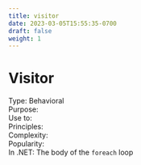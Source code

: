 ```yaml
---
title: visitor
date: 2023-03-05T15:55:35-0700
draft: false
weight: 1
---
```

# Visitor
Type: Behavioral  
Purpose:  
Use to:  
Principles:  
Complexity:  
Popularity:  
In .NET: The body of the `foreach` loop  
